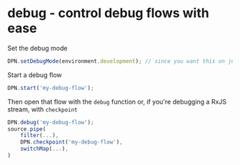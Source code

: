 # debug - control debug flows with ease

Set the debug mode

```js
DPN.setDebugMode(environment.development); // since you want this on just for development
```

Start a debug flow

```js
DPN.start('my-debug-flow');
```

Then open that flow with the `debug` function or, if you're debugging a RxJS stream, with `checkpoint`

```js
DPN.debug('my-debug-flow');
source.pipe(
    filter(...),
    DPN.checkpoint('my-debug-flow'),
    switchMap(...),
)
```
